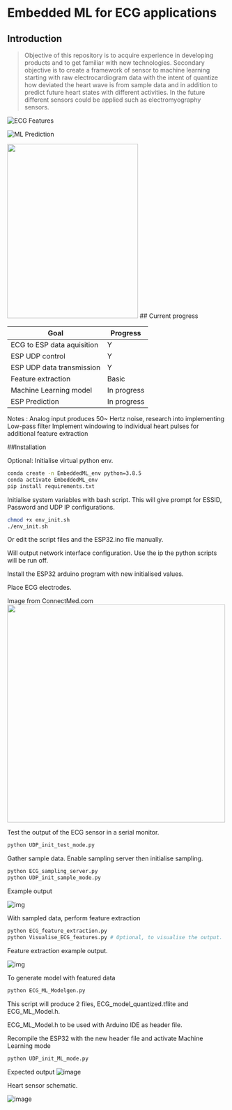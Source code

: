 # Embedded ML for ECG applications

## Introduction

> Objective of this repository is to acquire experience in developing products and to get familiar with new technologies. Secondary objective is to create a framework of sensor to machine learning starting with raw electrocardiogram data with the intent of quantize how deviated the heart wave is from sample data and in addition to predict future heart states with different activities. In the future different sensors could be applied such as electromyography sensors.


![ECG Features](ECG_feature_extraction_current.png)

![ML Prediction](https://user-images.githubusercontent.com/39244927/113791372-60554e00-973b-11eb-96e5-5e616ea720b7.png)


<img src="https://user-images.githubusercontent.com/39244927/113945275-edf97200-97fd-11eb-8a9f-ba0aee1ba3b5.png" width="300" height="400">
## Current progress

Goal | Progress
------------ | -------------
ECG to ESP data aquisition | Y
ESP UDP control | Y
ESP UDP data transmission | Y
Feature extraction | Basic
Machine Learning model | In progress
ESP Prediction | In progress


Notes :
Analog input produces 50~ Hertz noise, research into implementing Low-pass filter
Implement windowing to individual heart pulses for additional feature extraction


##Installation

Optional: 
Initialise virtual python env.
 
```bash
conda create -n EmbeddedML_env python=3.8.5
conda activate EmbeddedML_env
pip install requirements.txt
```


Initialise system variables with bash script. This will give prompt for ESSID, Password and UDP IP configurations.
```bash
chmod +x env_init.sh
./env_init.sh
```
Or edit the script files and the ESP32.ino file manually.

Will output network interface configuration. Use the ip the python scripts will be run off.


Install the ESP32 arduino program with new initialised values. 


Place ECG electrodes.

Image from ConnectMed.com
<img src="https://user-images.githubusercontent.com/39244927/113597321-71b33300-9633-11eb-9fbe-8872a5d8d0fa.png" width="500" height="500">


Test the output of the ECG sensor in a serial monitor.
```bash
python UDP_init_test_mode.py
```

Gather sample data. Enable sampling server then initialise sampling.
```bash
python ECG_sampling_server.py
python UDP_init_sample_mode.py
```
Example output

![img](ECG_sample_good.png)



With sampled data, perform feature extraction
```bash
python ECG_feature_extraction.py
python Visualise_ECG_features.py # Optional, to visualise the output.
```

Feature extraction example output.

![img](ECG_feature_extraction_current.png)



To generate model with featured data 
```bash
python ECG_ML_Modelgen.py
```
This script will produce 2 files, ECG_model_quantized.tflite  and  ECG_ML_Model.h.

ECG_ML_Model.h to be used with Arduino IDE as header file.

Recompile the ESP32 with the new header file and activate Machine Learning mode
```bash
python UDP_init_ML_mode.py
```
Expected output
![image](https://user-images.githubusercontent.com/39244927/113791372-60554e00-973b-11eb-96e5-5e616ea720b7.png)



Heart sensor schematic.

![image](Datasheets/Schematic_Heartmonitor.png)


